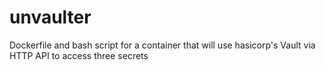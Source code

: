 # unvaulter

Dockerfile and bash script for a container that will use hasicorp's Vault via HTTP API to access three secrets
